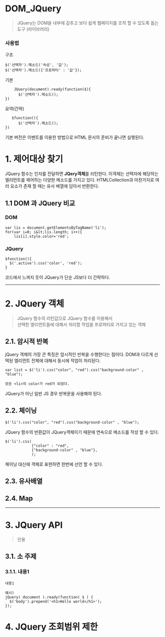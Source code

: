 DOM_JQuery
=======================
> JQuery는 DOM을 내부에 감추고 보다 쉽게 웹페이지를 조작 할 수 있도록 돕는 도구 (라이브러리)  
  
### 사용법  
구조
```
$('선택자').메소드('속성', '값');
$('선택자').메소드({'프로퍼티' : '값'});
```
기본
```
    JQuery(document).ready(function($){
      $('선택자').메소드();
})
```
요약(간략)   
```
   $function(){
      $('선택자').메소드();
})
```
기본 버전은 이벤트를 이용한 방법으로 HTML 문서의 준비가 끝나면 실행된다.

# 1. 제어대상 찾기
JQuery 함수는 인자를 전달하면 **JQery객체**를 리턴한다.
이객체는 선택자에 해당하는 엘리먼트를 제어하는 다양한 메소드를 가지고 있다.
HTMLCollection과 마찬가지로 여러 요소가 존재 할 때는 유사 배열에 담아서 반환한다.

## 1.1 DOM 과 JQuery 비교
### DOM
```
var lis = document.getElementsByTagName('li');
for(var i=0; i&lt;lis.length; i++){
    lis[i].style.color='red'; 
```
### JQuery
```
$function(){
  $('.active').css('color', 'red');
}
```
코드에서 느껴지 듯이 JQuery가 단순 JS보다 더 간략하다.
***
# 2. JQuery 객체
> JQuery 함수의 리턴값으로 JQuery 함수를 이용해서  
> 선택한 엘리먼트들에 대해서 처리할 작업을 프로퍼티로 가지고 있는 객체 
## 2.1. 암시적 반복
jQuery 객체의 가장 큰 특징은 암시적인 반복을 수행한다는 점이다.
DOM과 다르게 선택된 엘리먼트 전체에 대해서 동시에 작업이 처리된다.
```
var list = $('li').css("color", "red").css("background-color" , "blue");

모든 <li>의 color가 red가 되었다.
```
JQuery가 아닌 일반 JS 경우 반복문을 사용해야 된다.

## 2.2. 체이닝
```
$('li').css("color", "red").css("background-color" , "blue");
```
JQuery 함수의 반환값이 JQuery객체이기 때문에 연속으로 메소드를 작성 할 수 있다.
```
$('li').css(
            {"color" : "red",
            {"background-color" , "blue"},
            );
```
체이닝 대신에 객체로 표현하면 한번에 선언 할 수 있다.
## 2.3. 유사배열

## 2.4. Map

***
# 3. JQuery API
> 인용
## 3.1. 소 주제
### 3.1.1. 내용1
```
내용1
```


```
예시)
jQuery( document ).ready(function( $ ) {
  $('body').prepend('<h1>Hello world</h1>');
});
```
# 4. JQuery 조회범위 제한
